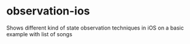 # observation-ios
Shows different kind of state observation techniques in iOS on a basic example with list of songs
